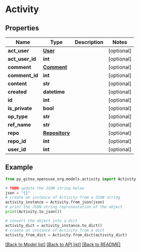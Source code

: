 # Activity


## Properties

Name | Type | Description | Notes
------------ | ------------- | ------------- | -------------
**act_user** | [**User**](User.md) |  | [optional] 
**act_user_id** | **int** |  | [optional] 
**comment** | [**Comment**](Comment.md) |  | [optional] 
**comment_id** | **int** |  | [optional] 
**content** | **str** |  | [optional] 
**created** | **datetime** |  | [optional] 
**id** | **int** |  | [optional] 
**is_private** | **bool** |  | [optional] 
**op_type** | **str** |  | [optional] 
**ref_name** | **str** |  | [optional] 
**repo** | [**Repository**](Repository.md) |  | [optional] 
**repo_id** | **int** |  | [optional] 
**user_id** | **int** |  | [optional] 

## Example

```python
from py_gitea_opensuse_org.models.activity import Activity

# TODO update the JSON string below
json = "{}"
# create an instance of Activity from a JSON string
activity_instance = Activity.from_json(json)
# print the JSON string representation of the object
print(Activity.to_json())

# convert the object into a dict
activity_dict = activity_instance.to_dict()
# create an instance of Activity from a dict
activity_from_dict = Activity.from_dict(activity_dict)
```
[[Back to Model list]](../README.md#documentation-for-models) [[Back to API list]](../README.md#documentation-for-api-endpoints) [[Back to README]](../README.md)


